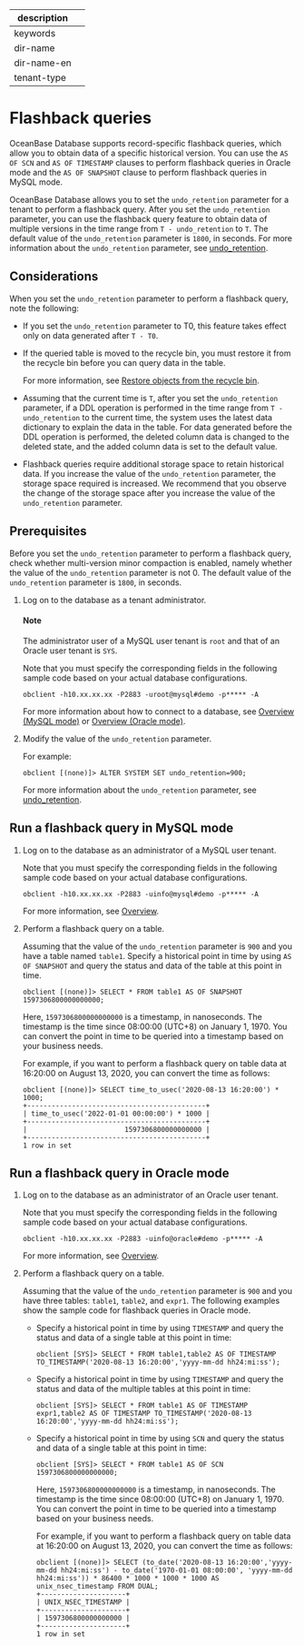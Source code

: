 |description||
|---|---|
|keywords||
|dir-name||
|dir-name-en||
|tenant-type||

# Flashback queries

OceanBase Database supports record-specific flashback queries, which allow you to obtain data of a specific historical version. You can use the `AS OF SCN` and `AS OF TIMESTAMP` clauses to perform flashback queries in Oracle mode and the `AS OF SNAPSHOT` clause to perform flashback queries in MySQL mode.

OceanBase Database allows you to set the `undo_retention` parameter for a tenant to perform a flashback query. After you set the `undo_retention` parameter, you can use the flashback query feature to obtain data of multiple versions in the time range from `T - undo_retention` to `T`. The default value of the `undo_retention` parameter is `1800`, in seconds. For more information about the `undo_retention` parameter, see [undo_retention](../../700.reference/800.configuration-items-and-system-variables/100.system-configuration-items/400.tenant-level-configuration-items/4900.undo_retention.md).

## Considerations

When you set the `undo_retention` parameter to perform a flashback query, note the following:

* If you set the `undo_retention` parameter to T0, this feature takes effect only on data generated after `T - T0`.

* If the queried table is moved to the recycle bin, you must restore it from the recycle bin before you can query data in the table.

   For more information, see [Restore objects from the recycle bin](500.recyclebin-management/400.restore-the-recyclebin-objects.md).

* Assuming that the current time is `T`, after you set the `undo_retention` parameter, if a DDL operation is performed in the time range from `T - undo_retention` to the current time, the system uses the latest data dictionary to explain the data in the table. For data generated before the DDL operation is performed, the deleted column data is changed to the deleted state, and the added column data is set to the default value.

* Flashback queries require additional storage space to retain historical data. If you increase the value of the `undo_retention` parameter, the storage space required is increased. We recommend that you observe the change of the storage space after you increase the value of the `undo_retention` parameter.

## Prerequisites

Before you set the `undo_retention` parameter to perform a flashback query, check whether multi-version minor compaction is enabled, namely whether the value of the `undo_retention` parameter is not 0. The default value of the `undo_retention` parameter is `1800`, in seconds.

1. Log on to the database as a tenant administrator.

   <main id="notice" type='explain'>
           <h4>Note</h4>
           <p>The administrator user of a MySQL user tenant is <code>root</code> and that of an Oracle user tenant is <code>SYS</code>. </p>
      </main>


   Note that you must specify the corresponding fields in the following sample code based on your actual database configurations.

   ```shell
   obclient -h10.xx.xx.xx -P2883 -uroot@mysql#demo -p***** -A
   ```

   For more information about how to connect to a database, see [Overview (MySQL mode)](../../300.develop/100.application-development-of-mysql-mode/100.connect-to-oceanbase-database-of-mysql-mode/100.connection-methods-overview-of-mysql-mode.md) or [Overview (Oracle mode)](../../300.develop/200.application-development-of-oracle-mode/100.connect-to-oceanbase-database-of-oracle-mode/100.connection-methods-overview-of-oracle-mode.md).

2. Modify the value of the `undo_retention` parameter.

   For example:

   ```shell
   obclient [(none)]> ALTER SYSTEM SET undo_retention=900;
   ```

   For more information about the `undo_retention` parameter, see [undo_retention](../../700.reference/800.configuration-items-and-system-variables/100.system-configuration-items/400.tenant-level-configuration-items/4900.undo_retention.md).

## Run a flashback query in MySQL mode

1. Log on to the database as an administrator of a MySQL user tenant.

   Note that you must specify the corresponding fields in the following sample code based on your actual database configurations.

   ```shell
   obclient -h10.xx.xx.xx -P2883 -uinfo@mysql#demo -p***** -A
   ```

   For more information, see [Overview](../../300.develop/100.application-development-of-mysql-mode/100.connect-to-oceanbase-database-of-mysql-mode/100.connection-methods-overview-of-mysql-mode.md).

2. Perform a flashback query on a table.

   Assuming that the value of the `undo_retention` parameter is `900` and you have a table named `table1`. Specify a historical point in time by using `AS OF SNAPSHOT` and query the status and data of the table at this point in time.

   ```shell
   obclient [(none)]> SELECT * FROM table1 AS OF SNAPSHOT 1597306800000000000;
   ```

   Here, `1597306800000000000` is a timestamp, in nanoseconds. The timestamp is the time since 08:00:00 (UTC+8) on January 1, 1970. You can convert the point in time to be queried into a timestamp based on your business needs.

   For example, if you want to perform a flashback query on table data at 16:20:00 on August 13, 2020, you can convert the time as follows:

   ```shell
   obclient [(none)]> SELECT time_to_usec('2020-08-13 16:20:00') * 1000;
   +--------------------------------------------+
   | time_to_usec('2022-01-01 00:00:00') * 1000 |
   +--------------------------------------------+
   |                        1597306800000000000 |
   +--------------------------------------------+
   1 row in set
   ```

## Run a flashback query in Oracle mode

1. Log on to the database as an administrator of an Oracle user tenant.

   Note that you must specify the corresponding fields in the following sample code based on your actual database configurations.

   ```shell
   obclient -h10.xx.xx.xx -P2883 -uinfo@oracle#demo -p***** -A
   ```

   For more information, see [Overview](../../300.develop/200.application-development-of-oracle-mode/100.connect-to-oceanbase-database-of-oracle-mode/100.connection-methods-overview-of-oracle-mode.md).

2. Perform a flashback query on a table.

   Assuming that the value of the `undo_retention` parameter is `900` and you have three tables: `table1`, `table2`, and `expr1`. The following examples show the sample code for flashback queries in Oracle mode.

   * Specify a historical point in time by using `TIMESTAMP` and query the status and data of a single table at this point in time:

     ```shell
     obclient [SYS]> SELECT * FROM table1,table2 AS OF TIMESTAMP TO_TIMESTAMP('2020-08-13 16:20:00','yyyy-mm-dd hh24:mi:ss');
     ```

   * Specify a historical point in time by using `TIMESTAMP` and query the status and data of the multiple tables at this point in time:

      ```shell
      obclient [SYS]> SELECT * FROM table1 AS OF TIMESTAMP expr1,table2 AS OF TIMESTAMP TO_TIMESTAMP('2020-08-13 16:20:00','yyyy-mm-dd hh24:mi:ss');
      ```

   * Specify a historical point in time by using `SCN` and query the status and data of a single table at this point in time:

      ```shell
      obclient [SYS]> SELECT * FROM table1 AS OF SCN 1597306800000000000;
      ```

      Here, `1597306800000000000` is a timestamp, in nanoseconds. The timestamp is the time since 08:00:00 (UTC+8) on January 1, 1970. You can convert the point in time to be queried into a timestamp based on your business needs.

      For example, if you want to perform a flashback query on table data at 16:20:00 on August 13, 2020, you can convert the time as follows:

      ```shell
      obclient [(none)]> SELECT (to_date('2020-08-13 16:20:00','yyyy-mm-dd hh24:mi:ss') - to_date('1970-01-01 08:00:00', 'yyyy-mm-dd hh24:mi:ss')) * 86400 * 1000 * 1000 * 1000 AS unix_nsec_timestamp FROM DUAL;
      +---------------------+
      | UNIX_NSEC_TIMESTAMP |
      +---------------------+
      | 1597306800000000000 |
      +---------------------+
      1 row in set
      ```
